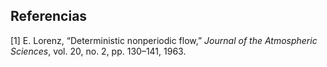 ## Referencias

[1] E. Lorenz, “Deterministic nonperiodic flow,” *Journal of the Atmospheric Sciences*, vol. 20, no. 2, pp. 130–141, 1963.
